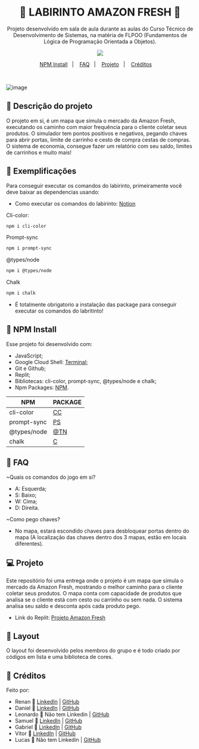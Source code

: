 <h1 align="center">🛒 LABIRINTO AMAZON FRESH 🛒</h1>

<p align="center">
Projeto desenvolvido em sala de aula durante as aulas do Curso Técnico de Desenvolvimento de Sistemas, na matéria de FLPOO (Fundamentos de Lógica de Programação Orientada a Objetos).
</p>

<p align="center">
<img src="https://img.shields.io/static/v1?label=STATUS&message=%20FINALIZADO&color=GREEN&style=for-the-badge)"/>
</p>

<p align="center">
  <a href="#-npm-install">NPM Install</a>&nbsp;&nbsp;&nbsp;|&nbsp;&nbsp;&nbsp;
  <a href="#-faq">FAQ</a>&nbsp;&nbsp;&nbsp;|&nbsp;&nbsp;&nbsp;
  <a href="#-projeto">Projeto</a>&nbsp;&nbsp;&nbsp;|&nbsp;&nbsp;&nbsp;
  <a href="#-créditos">Créditos</a>&nbsp;&nbsp;&nbsp;&nbsp;&nbsp;&nbsp;
</p>

<br>

![image](https://user-images.githubusercontent.com/111576636/202312926-a391e31d-365d-4bdc-833c-09e18d89c9de.png)

## 🎁 Descrição do projeto

O projeto em si, é um mapa que simula o mercado da Amazon Fresh, executando os caminho com maior frequência para o cliente coletar seus produtos. O simulador tem pontos positivos e negativos, pegando chaves para abrir portas, limite de carrinho e cesto de compra cestas de compras. O sistema de economia, consegue fazer um relatório com seu saldo, limites de carrinhos e muito mais!

## 🔮 Exemplificações

Para conseguir executar os comandos do labirinto, primeiramente você deve baixar as dependencias usando:
- Como executar os comandos do labirinto: [Notion](https://organized-layer-662.notion.site/Getting-Started-c2f2a7fe2a0146ac952970fbe72c4c1c)

Cli-color:
```sh
npm i cli-color
```
Prompt-sync
```sh
npm i prompt-sync
```
@types/node
```sh
npm i @types/node
```
Chalk
```sh
npm i chalk
```

- É totalmente obrigatorio a instalação das package para conseguir executar os comandos do labritinto!

## 🎈 NPM Install

Esse projeto foi desenvolvido com:
- JavaScript;
- Google Cloud Shell: [Terminal](https://shell.cloud.google.com/);
- Git e Github;
- Replit;
- Bibliotecas: cli-color, prompt-sync, @types/node e chalk;
- Npm Packages: [NPM](https://www.npmjs.com/).

| NPM | PACKAGE |
| ------ | ------ |
| cli-color | [CC](https://www.npmjs.com/package/cli-color) |
| prompt-sync | [PS](https://www.npmjs.com/package/prompt-sync) |
| @types/node | [@TN](https://www.npmjs.com/package/@types/node) |
| chalk | [C](https://www.npmjs.com/package/chalk) |

## 🤔 FAQ

~Quais os comandos do jogo em si?
- A: Esquerda;
- S: Baixo;
- W: Cima;
- D: Direita.

~Como pego chaves?
- No mapa, estará escondido chaves para desbloquear portas dentro do mapa (A localização das chaves dentro dos 3 mapas, estão em locais diferentes).

## 💻 Projeto

Este repositório foi uma entrega onde o projeto é um mapa que simula o mercado da Amazon Fresh, mostrando o melhor caminho para o cliente coletar seus produtos. O mapa conta com capacidade de produtos que analisa se o cliente está com cesto ou carrinho ou sem nada. O sistema analisa seu saldo e desconta após cada produto pego. 
- Link do Replit: [Projeto Amazon Fresh](https://replit.com/@blooddafuk/Amazon-Fresh)

## 🔖 Layout

O layout foi desenvolvido pelos membros do grupo e é todo criado por códigos em lista e uma biblioteca de cores.

## 🤠 Créditos

Feito por: 
- Renan :wave: [LinkedIn](https://www.linkedin.com/in/renan-gabriel/) | [GitHub](https://github.com/renangabriel08)
- Daniel :wave: [LinkedIn](https://www.linkedin.com/in/danielfernandes0304/) | [GitHub](https://github.com/Daniel-Fernandes0304)
- Leonardo :wave: Não tem Linkedin | [GitHub](https://github.com/LeoMazuka)
- Samuel :wave: [LinkedIn](https://www.linkedin.com/in/samuel-gon%C3%A7alves-493b7a255/) | [GitHub](https://github.com/Muelson)
- Gabriel :wave: [LinkedIn](https://www.linkedin.com/in/gabsouzkkj/) | [GitHub](https://github.com/gabsouzkkj)
- Vitor :wave: [LinkedIn](https://www.linkedin.com/in/vitor-junior-25230b249/) | [GitHub](https://github.com/vitornegueba)
- Lucas :wave:  Não tem Linkedin | [GitHub](https://github.com/xxxlucasmatheus)
